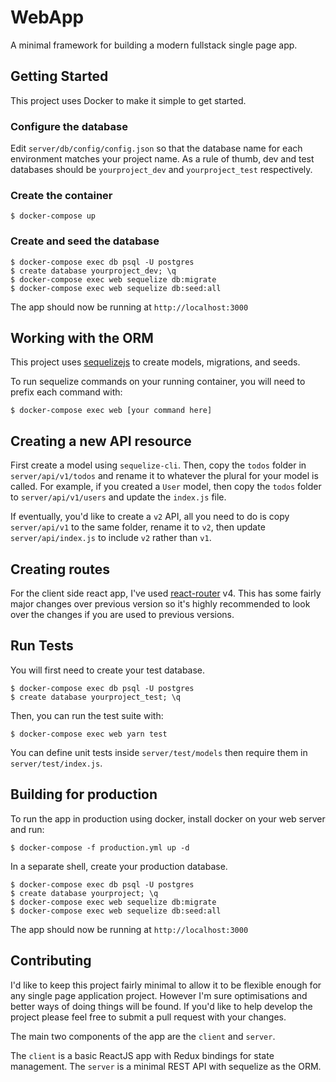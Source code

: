 # WebApp

A minimal framework for building a modern fullstack single page app.

## Getting Started

This project uses Docker to make it simple to get started.

### Configure the database

Edit `server/db/config/config.json` so that the database name for each environment matches your project name. As a rule of thumb, dev and test databases should be `yourproject_dev` and `yourproject_test` respectively.

### Create the container

```
$ docker-compose up
```

### Create and seed the database

```
$ docker-compose exec db psql -U postgres
$ create database yourproject_dev; \q
$ docker-compose exec web sequelize db:migrate
$ docker-compose exec web sequelize db:seed:all
```

The app should now be running at `http://localhost:3000`

## Working with the ORM

This project uses [sequelizejs](http://docs.sequelizejs.com/) to create models, migrations, and seeds.

To run sequelize commands on your running container, you will need to prefix each command with:

```
$ docker-compose exec web [your command here]
```

## Creating a new API resource

First create a model using `sequelize-cli`. Then, copy the `todos` folder in `server/api/v1/todos` and rename it to whatever the plural for your model is called. For example, if you created a `User` model, then copy the `todos` folder to `server/api/v1/users` and update the `index.js` file.

If eventually, you'd like to create a `v2` API, all you need to do is copy `server/api/v1` to the same folder, rename it to `v2`, then update `server/api/index.js` to include `v2` rather than `v1`.

## Creating routes

For the client side react app, I've used [react-router](https://reacttraining.com/react-router/) v4. This has some fairly major changes over previous version so it's highly recommended to look over the changes if you are used to previous versions.

## Run Tests

You will first need to create your test database.

```
$ docker-compose exec db psql -U postgres
$ create database yourproject_test; \q
```

Then, you can run the test suite with:

```
$ docker-compose exec web yarn test
```

You can define unit tests inside `server/test/models` then require them in `server/test/index.js`.

## Building for production

To run the app in production using docker, install docker on your web server and run:

```
$ docker-compose -f production.yml up -d
```

In a separate shell, create your production database.

```
$ docker-compose exec db psql -U postgres
$ create database yourproject; \q
$ docker-compose exec web sequelize db:migrate
$ docker-compose exec web sequelize db:seed:all
```

The app should now be running at `http://localhost:3000`

## Contributing

I'd like to keep this project fairly minimal to allow it to be flexible enough for any single page application project. However I'm sure optimisations and better ways of doing things will be found. If you'd like to help develop the project please feel free to submit a pull request with your changes.

The main two components of the app are the `client` and `server`.

The `client` is a basic ReactJS app with Redux bindings for state management. The `server` is a minimal REST API with sequelize as the ORM.